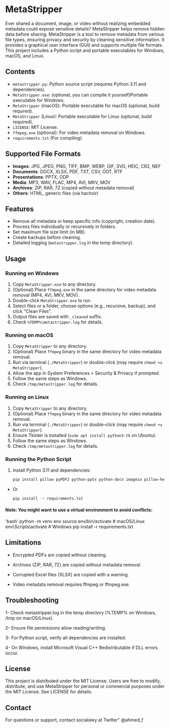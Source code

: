 # MetaStripper
Ever shared a document, image, or video without realizing embedded metadata could expose sensitive details? MetaStripper helps remove hidden data before sharing.
MetaStripper is a tool to remove metadata from various file types, ensuring privacy and security by cleaning sensitive information. It provides a graphical user interface (GUI) and supports multiple file formats. This project includes a Python script and portable executables for Windows, macOS, and Linux.

## Contents
- `metastripper.py`: Python source script (requires Python 3.11 and dependencies).
- `MetaStripper.exe`: (optional, you can compile it yourself)Portable executable for Windows.
- `MetaStripper` (macOS): Portable executable for macOS (optional, build required).
- `MetaStripper` (Linux): Portable executable for Linux (optional, build required).
- `LICENSE`: MIT License.
- `ffmpeg.exe` (optional): For video metadata removal on Windows.
- `requirements.txt` (For compiling)

## Supported File Formats
- **Images**: JPG, JPEG, PNG, TIFF, BMP, WEBP, GIF, SVG, HEIC, CR2, NEF
- **Documents**: DOCX, XLSX, PDF, TXT, CSV, ODT, RTF
- **Presentations**: PPTX, ODP
- **Media**: MP3, WAV, FLAC, MP4, AVI, MKV, MOV
- **Archives**: ZIP, RAR, 7Z (copied without metadata removal)
- **Others**: HTML, generic files (via hachoir)

## Features
- Remove all metadata or keep specific info (copyright, creation date).
- Process files individually or recursively in folders.
- Set maximum file size limit (in MB).
- Create backups before cleaning.
- Detailed logging (`metastripper.log` in the temp directory).

## Usage

### Running on Windows
1. Copy `MetaStripper.exe` to any directory.
2. (Optional) Place `ffmpeg.exe` in the same directory for video metadata removal (MP4, AVI, MKV, MOV).
3. Double-click `MetaStripper.exe` to run.
4. Select files or a folder, choose options (e.g., recursive, backup), and click "Clean Files".
5. Output files are saved with `_cleaned` suffix.
6. Check `%TEMP%\metastripper.log` for details.

### Running on macOS
1. Copy `MetaStripper` to any directory.
2. (Optional) Place `ffmpeg` binary in the same directory for video metadata removal.
3. Run via terminal (`./MetaStripper`) or double-click (may require `chmod +x MetaStripper`).
4. Allow the app in System Preferences > Security & Privacy if prompted.
5. Follow the same steps as Windows.
6. Check `/tmp/metastripper.log` for details.

### Running on Linux
1. Copy `MetaStripper` to any directory.
2. (Optional) Place `ffmpeg` binary in the same directory for video metadata removal.
3. Run via terminal (`./MetaStripper`) or double-click (may require `chmod +x MetaStripper`).
4. Ensure Tkinter is installed (`sudo apt install python3-tk` on Ubuntu).
5. Follow the same steps as Windows.
6. Check `/tmp/metastripper.log` for details.

### Running the Python Script
1. Install Python 3.11 and dependencies:
   ```bash
   pip install pillow pyPDF2 python-pptx python-docx imageio pillow-heif openpyxl odfpy mutagen rarfile py7zr hachoir ffmpeg-python
- Or
   ```bash
   pip install -r requirements.txt
   
#### Note: You might want to use a virtual environment to avoid conflicts:
'bash'
python -m venv env
source env/bin/activate  # macOS/Linux
env\Scripts\activate  # Windows
pip install -r requirements.txt

## Limitations
- Encrypted PDFs are copied without cleaning.

- Archives (ZIP, RAR, 7Z) are copied without metadata removal.

- Corrupted Excel files (XLSX) are copied with a warning.

- Video metadata removal requires ffmpeg or ffmpeg.exe.

## Troubleshooting
1- Check metastripper.log in the temp directory (%TEMP% on Windows, /tmp on macOS/Linux).

2- Ensure file permissions allow reading/writing.

3- For Python script, verify all dependencies are installed.

4- On Windows, install Microsoft Visual C++ Redistributable if DLL errors occur.

## License
This project is distributed under the MIT License. Users are free to modify, distribute, and use MetaStripper for personal or commercial purposes under the MIT License. See LICENSE for details.

## Contact
For questions or support, contact socialawy at Twitter" @ahmed_f
